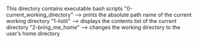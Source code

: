 This directory contains executable bash scripts
"0-current_working_directory" --> prints the absolute path name of the current working directory
"1-listit" --> displays the contents list of the current directory
"2-bring_me_home" --> changes the working directory to the user’s home directory


